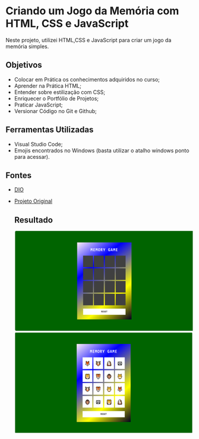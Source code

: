 
# Criando um Jogo da Memória com HTML, CSS e JavaScript

Neste projeto, utilizei HTML,CSS e JavaScript para criar um jogo da memória simples.


## Objetivos
- Colocar em Prática os conhecimentos adquiridos no curso;
- Aprender na Prática HTML;
- Entender sobre estilização com CSS;
- Enriquecer o Portfólio de Projetos;
- Praticar JavaScript;
- Versionar Código no Git e Github;

## Ferramentas Utilizadas
- Visual Studio Code;
- Emojis encontrados no Windows (basta utilizar o atalho windows ponto para acessar).

## Fontes
- [DIO](dio.me)
- [Projeto Original](https://github.com/digitalinnovationone/js-emoji-memory-game/tree/main/src)

  ## Resultado
  ![Imagem do Resultado](https://github.com/IkkyLuiz/Memory_Game/blob/main/img/Slide1.PNG)
![Fim do Jogo!](https://github.com/IkkyLuiz/Memory_Game/blob/main/img/Slide2.PNG)
